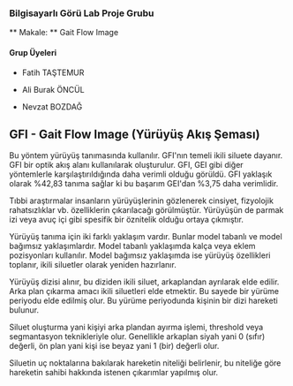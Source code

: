### Bilgisayarlı Görü Lab Proje Grubu

** Makale: ** Gait Flow Image

#### Grup Üyeleri

- Fatih TAŞTEMUR

- Ali Burak ÖNCÜL

- Nevzat BOZDAĞ

GFI - Gait Flow Image (Yürüyüş Akış Şeması)
-------------------------------------------

Bu yöntem yürüyüş tanımasında kullanılır. GFI'nın temeli ikili siluete dayanır.
GFI bir optik akış alanı kullanılarak oluşturulur. GFI, GEI gibi diğer
yöntemlerle
karşılaştırıldığında daha verimli olduğu görüldü. GFI yaklaşık olarak %42,83
tanıma sağlar ki bu başarım GEI'dan %3,75 daha verimlidir.

Tıbbi araştırmalar insanların yürüyüşlerinin gözlenerek cinsiyet, fizyolojik
rahatsızlıklar vb. özelliklerin çıkarılacağı görülmüştür. Yürüyüşün de parmak
izi veya avuç içi gibi spesifik bir öznitelik olduğu ortaya çıkmıştır.

Yürüyüş tanıma için iki farklı yaklaşım vardır. Bunlar model tabanlı ve model
bağımsız yaklaşımlardır. Model tabanlı yaklaşımda kalça veya eklem pozisyonları
kullanılır. Model bağımsız yaklaşımda ise yürüyüş özellikleri toplanır, ikili
siluetler olarak yeniden hazırlanır.

Yürüyüş dizisi alınır, bu diziden ikili siluet, arkaplandan ayrılarak elde
edilir. Arka plan çıkarma amacı ikili siluetleri elde etmektir. Bu sayede bir
yürüme periyodu elde edilmiş olur. Bu yürüme periyodunda kişinin bir dizi
hareketi bulunur.

Siluet oluşturma yani kişiyi arka plandan ayırma işlemi, threshold veya
segmantasyon teknikleriyle olur. Genellikle arkaplan siyah yani 0 (sıfır)
değerli, ön plan yani kişi ise beyaz yani 1 (bir) değerli olur.

Siluetin uç noktalarına bakılarak hareketin niteliği belirlenir, bu niteliğe
göre hareketin sahibi hakkında istenen çıkarımlar yapılmış olur.
